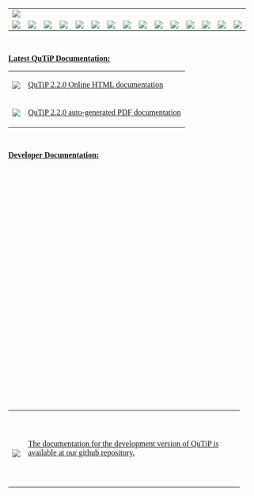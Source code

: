 <p></p><p><table cellpadding='0' border='0' align='center' cellspacing='0'><tr><td align='center'><img src='http://qutip.googlecode.com/svn/doc/figures/nav/qutip2_header.png' /></td> </tr><tr><td><a><img src='http://qutip.googlecode.com/svn/doc/figures/nav/spacer.png' /></a></td><td><a href='http://code.google.com/p/qutip'><img src='http://qutip.googlecode.com/svn/doc/figures/nav/home.png' /></a></td><td><a><img src='http://qutip.googlecode.com/svn/doc/figures/nav/spacer.png' /></a></td> <td><a href='http://code.google.com/p/qutip/wiki/Features'><img src='http://qutip.googlecode.com/svn/doc/figures/nav/features.png' /></a>
</td> <td><a><img src='http://qutip.googlecode.com/svn/doc/figures/nav/spacer.png' /></a></td> <td><a href='http://code.google.com/p/qutip/wiki/Download'><img src='http://qutip.googlecode.com/svn/doc/figures/nav/download.png' /></a></td><td><a><img src='http://qutip.googlecode.com/svn/doc/figures/nav/spacer.png' /></a></td><td><a><img src='http://qutip.googlecode.com/svn/doc/figures/nav/documentation_red.png' /></a></td><td><a><img src='http://qutip.googlecode.com/svn/doc/figures/nav/spacer.png' /></a></td><td><a href='http://code.google.com/p/qutip/wiki/Support'><img src='http://qutip.googlecode.com/svn/doc/figures/nav/support.png' /></a></td><td><a><img src='http://qutip.googlecode.com/svn/doc/figures/nav/spacer.png' /></a></td><td><a href='http://code.google.com/p/qutip/wiki/Updates'><img src='http://qutip.googlecode.com/svn/doc/figures/nav/updates.png' /></a></td><td><a><img src='http://qutip.googlecode.com/svn/doc/figures/nav/spacer.png' /></a></td> <td><a href='http://code.google.com/p/qutip/wiki/Citing'><img src='http://qutip.googlecode.com/svn/doc/figures/nav/citing.png' /></a></td><td><a><img src='http://qutip.googlecode.com/svn/doc/figures/nav/end_spacer.png' /></a></td></tr></table></p><p>

<br>
<p align='left'>
<font size='3' face='Verdana'><u><b>Latest QuTiP Documentation:</b></u></font>
</p>

<table cellpadding='0' border='0' align='center' cellspacing='5' width='500'>
<tr>
<td><img src='http://qutip.googlecode.com/svn/doc/figures/documentation/online.png' /></td>
<td><p align='left'>
<font size='3' face='Verdana'><a href='http://qutip.googlecode.com/svn/doc/2.2.0/html/index.html'>QuTiP 2.2.0 Online HTML documentation</a></font>
</p></td>
</tr>
<tr>
<td><img src='http://qutip.googlecode.com/svn/doc/figures/documentation/pdf.png' /></td>
<td><p align='left'>
<font size='3' face='Verdana'><a href='http://qutip.googlecode.com/files/QuTiP-2.2.0-DOC.pdf'>QuTiP 2.2.0 auto-generated PDF documentation</a></font>
</p></td>
</tr>
</table>


<br>
<p align='left'>
<font size='3' face='Verdana'><u><b>Developer Documentation:</b></u></font>
</p>
<br>
<br>
<br>
<TABLE border="0" cellspacing="0" cellpadding="0" align="center" width=500><br>
<br>
<br>
<br>
<br>
<TR><br>
<br>
<br>
<br>
<br>
<TD ><br>
<br>
<img src='http://qutip.googlecode.com/svn/doc/figures/documentation/developer.png' /> <br>
<br>
</TD><br>
<br>
<br>
<br>
<br>
<TD width="420"><br>
<br>
 <p><font size='3' face='Verdana'><a href='https://github.com/qutip/qutip-doc'>The documentation for the development version of QuTiP is available at our github repository.</a></font></p> <br>
<br>
</TD><br>
<br>
<br>
<br>
<br>
</TR><br>
<br>
<br>
<br>
<br>
</TABLE><br>
<br>
